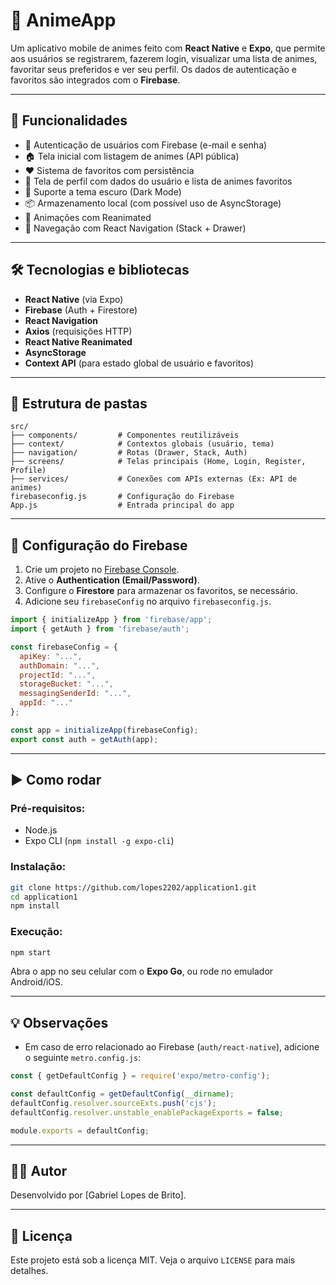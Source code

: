 # 📱 AnimeApp

Um aplicativo mobile de animes feito com **React Native** e **Expo**, que permite aos usuários se registrarem, fazerem login, visualizar uma lista de animes, favoritar seus preferidos e ver seu perfil. Os dados de autenticação e favoritos são integrados com o **Firebase**.

---

## 🚀 Funcionalidades

- 🔐 Autenticação de usuários com Firebase (e-mail e senha)
- 🏠 Tela inicial com listagem de animes (API pública)
- ❤️ Sistema de favoritos com persistência
- 👤 Tela de perfil com dados do usuário e lista de animes favoritos
- 🌙 Suporte a tema escuro (Dark Mode)
- 📦 Armazenamento local (com possível uso de AsyncStorage)
- 🔄 Animações com Reanimated
- 📲 Navegação com React Navigation (Stack + Drawer)

---

## 🛠️ Tecnologias e bibliotecas

- **React Native** (via Expo)
- **Firebase** (Auth + Firestore)
- **React Navigation**
- **Axios** (requisições HTTP)
- **React Native Reanimated**
- **AsyncStorage**
- **Context API** (para estado global de usuário e favoritos)

---

## 📁 Estrutura de pastas

```
src/
├── components/         # Componentes reutilizáveis
├── context/            # Contextos globais (usuário, tema)
├── navigation/         # Rotas (Drawer, Stack, Auth)
├── screens/            # Telas principais (Home, Login, Register, Profile)
├── services/           # Conexões com APIs externas (Ex: API de animes)
firebaseconfig.js       # Configuração do Firebase
App.js                  # Entrada principal do app
```

---

## 🔧 Configuração do Firebase

1. Crie um projeto no [Firebase Console](https://console.firebase.google.com).
2. Ative o **Authentication (Email/Password)**.
3. Configure o **Firestore** para armazenar os favoritos, se necessário.
4. Adicione seu `firebaseConfig` no arquivo `firebaseconfig.js`.

```js
import { initializeApp } from 'firebase/app';
import { getAuth } from 'firebase/auth';

const firebaseConfig = {
  apiKey: "...",
  authDomain: "...",
  projectId: "...",
  storageBucket: "...",
  messagingSenderId: "...",
  appId: "..."
};

const app = initializeApp(firebaseConfig);
export const auth = getAuth(app);
```

---

## ▶️ Como rodar

### Pré-requisitos:
- Node.js
- Expo CLI (`npm install -g expo-cli`)

### Instalação:

```bash
git clone https://github.com/lopes2202/application1.git
cd application1
npm install
```

### Execução:

```bash
npm start
```

Abra o app no seu celular com o **Expo Go**, ou rode no emulador Android/iOS.

---

## 💡 Observações

- Em caso de erro relacionado ao Firebase (`auth/react-native`), adicione o seguinte `metro.config.js`:

```js
const { getDefaultConfig } = require('expo/metro-config');

const defaultConfig = getDefaultConfig(__dirname);
defaultConfig.resolver.sourceExts.push('cjs');
defaultConfig.resolver.unstable_enablePackageExports = false;

module.exports = defaultConfig;
```

---

## 🧑‍💻 Autor

Desenvolvido por [Gabriel Lopes de Brito].

---

## 📄 Licença

Este projeto está sob a licença MIT. Veja o arquivo `LICENSE` para mais detalhes.